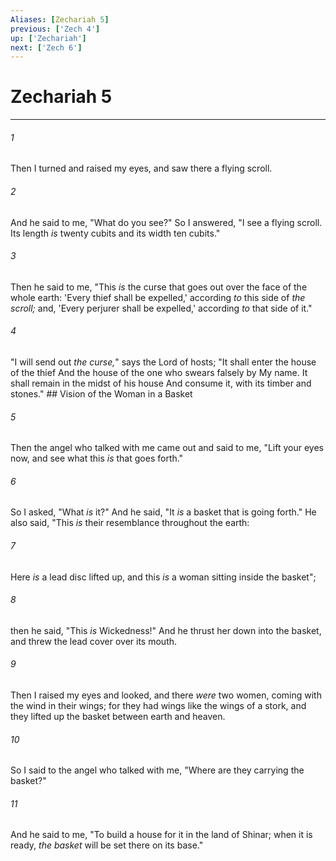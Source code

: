 ```yaml
---
Aliases: [Zechariah 5]
previous: ['Zech 4']
up: ['Zechariah']
next: ['Zech 6']
---
```

# Zechariah 5

***


###### 1 
Then I turned and raised my eyes, and saw there a flying scroll. 

###### 2 
And he said to me, "What do you see?" So I answered, "I see a flying scroll. Its length _is_ twenty cubits and its width ten cubits." 

###### 3 
Then he said to me, "This _is_ the curse that goes out over the face of the whole earth: 'Every thief shall be expelled,' according _to_ this side of _the scroll;_ and, 'Every perjurer shall be expelled,' according _to_ that side of it." 

###### 4 
"I will send out _the curse,_" says the Lord of hosts; "It shall enter the house of the thief And the house of the one who swears falsely by My name. It shall remain in the midst of his house And consume it, with its timber and stones." ## Vision of the Woman in a Basket 

###### 5 
Then the angel who talked with me came out and said to me, "Lift your eyes now, and see what this _is_ that goes forth." 

###### 6 
So I asked, "What _is_ it?" And he said, "It _is_ a basket that is going forth." He also said, "This _is_ their resemblance throughout the earth: 

###### 7 
Here _is_ a lead disc lifted up, and this _is_ a woman sitting inside the basket"; 

###### 8 
then he said, "This _is_ Wickedness!" And he thrust her down into the basket, and threw the lead cover over its mouth. 

###### 9 
Then I raised my eyes and looked, and there _were_ two women, coming with the wind in their wings; for they had wings like the wings of a stork, and they lifted up the basket between earth and heaven. 

###### 10 
So I said to the angel who talked with me, "Where are they carrying the basket?" 

###### 11 
And he said to me, "To build a house for it in the land of Shinar; when it is ready, _the basket_ will be set there on its base."
